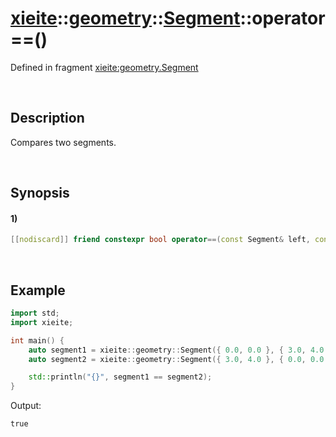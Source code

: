 # [xieite](../../../../../../xieite.md)\:\:[geometry](../../../../../../geometry.md)\:\:[Segment<Arithmetic>](../../../../segment.md)\:\:operator==\(\)
Defined in fragment [xieite:geometry.Segment](../../../../../../../src/geometry/segment.cpp)

&nbsp;

## Description
Compares two segments.

&nbsp;

## Synopsis
#### 1)
```cpp
[[nodiscard]] friend constexpr bool operator==(const Segment& left, const Segment& right) noexcept;
```

&nbsp;

## Example
```cpp
import std;
import xieite;

int main() {
    auto segment1 = xieite::geometry::Segment({ 0.0, 0.0 }, { 3.0, 4.0 });
    auto segment2 = xieite::geometry::Segment({ 3.0, 4.0 }, { 0.0, 0.0 });

    std::println("{}", segment1 == segment2);
}
```
Output:
```
true
```

